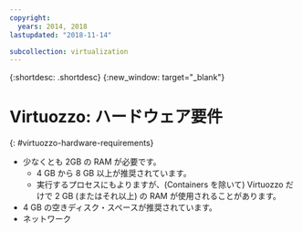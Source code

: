 ```yaml
---
copyright:
  years: 2014, 2018
lastupdated: "2018-11-14"

subcollection: virtualization
---
```

{:shortdesc: .shortdesc}
{:new_window: target="_blank"}

# Virtuozzo: ハードウェア要件
{: #virtuozzo-hardware-requirements}

* 少なくとも 2GB の RAM が必要です。
  * 4 GB から 8 GB 以上が推奨されています。
  * 実行するプロセスにもよりますが、(Containers を除いて) Virtuozzo だけで 2 GB (またはそれ以上) の RAM が使用されることがあります。
* 4 GB の空きディスク・スペースが推奨されています。
* ネットワーク
